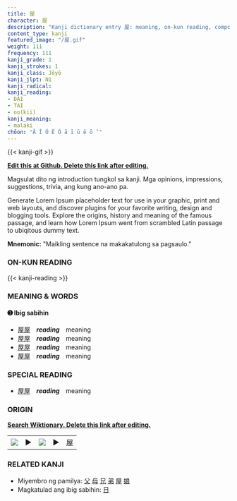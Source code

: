 ```yaml
---
title: 屋
character: 屋
description: "Kanji dictionary entry 屋: meaning, on-kun reading, compounds, origin, related kanji"
content_type: kanji
featured_image: "/屋.gif"
weight: 111
frequency: 111
kanji_grade: 1
kanji_strokes: 1
kanji_class: Jōyō
kanji_jlpt: N1
kanji_radical: 
kanji_reading: 
- DAI
- TAI
- oo(kii)
kanji_meaning:
- malaki
chōon: "Ā Ī Ū Ē Ō ā ī ū ē ō ’"
---
```

[//]: # (Don't edit the line below. Kanji animated GIF code is automatically generated.)
{{< kanji-gif >}}

[//]: # (Edit below this line.)

**[Edit this at Github. Delete this link after editing.](https://github.com/tim0g/tim/tree/main/content/kanji/屋/index.md)**

Magsulat dito ng introduction tungkol sa kanji. Mga opinions, impressions, suggestions, trivia, ang kung ano-ano pa.

Generate Lorem Ipsum placeholder text for use in your graphic, print and web layouts, and discover plugins for your favorite writing, design and blogging tools. Explore the origins, history and meaning of the famous passage, and learn how Lorem Ipsum went from scrambled Latin passage to ubiqitous dummy text.
 
**Mnemonic:** "Maikling sentence na makakatulong sa pagsaulo."

### ON-KUN READING

[//]: # (Don't edit the line below. ON-KUN READING code is automatically generated.)
{{< kanji-reading >}}

### MEANING & WORDS

#### ➊ **Ibig sabihin**
  - [屋](../屋)[屋](../屋)　***reading***　meaning
  - [屋](../屋)[屋](../屋)　***reading***　meaning
  - [屋](../屋)[屋](../屋)　***reading***　meaning
  - [屋](../屋)[屋](../屋)　***reading***　meaning

### SPECIAL READING
  - [屋](../屋)[屋](../屋)　***reading***　meaning

### ORIGIN

**[Search Wiktionary. Delete this link after editing.](https://wiktionary.org/wiki/屋)**
<table class="kanji-table"><tr><td>
<img src="60px-屋-bronze.svg.png">
</td><td>▶</td><td>
<img src="60px-屋-oracle.svg.png">
</td><td>▶</td>
<td class="kanji-origin">屋</td>
</tr></table>

### RELATED KANJI
- Miyembro ng pamilya: [父](../父) [母](../母) [兄](../兄) [弟](../弟) [屋](../屋) [娘](../娘)
- Magkatulad ang ibig sabihin: [日](../日)
